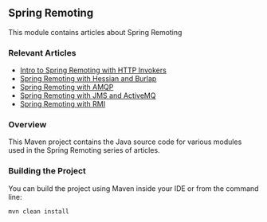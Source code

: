 ## Spring Remoting

This module contains articles about Spring Remoting

### Relevant Articles
- [Intro to Spring Remoting with HTTP Invokers](http://www.baeldung.com/spring-remoting-http-invoker)
- [Spring Remoting with Hessian and Burlap](http://www.baeldung.com/spring-remoting-hessian-burlap)
- [Spring Remoting with AMQP](http://www.baeldung.com/spring-remoting-amqp)
- [Spring Remoting with JMS and ActiveMQ](http://www.baeldung.com/spring-remoting-jms)
- [Spring Remoting with RMI](http://www.baeldung.com/spring-remoting-rmi)

### Overview
This Maven project contains the Java source code for various modules used in the Spring Remoting series of articles.

### Building the Project
You can build the project using Maven inside your IDE or from the command line:
```
mvn clean install
```
